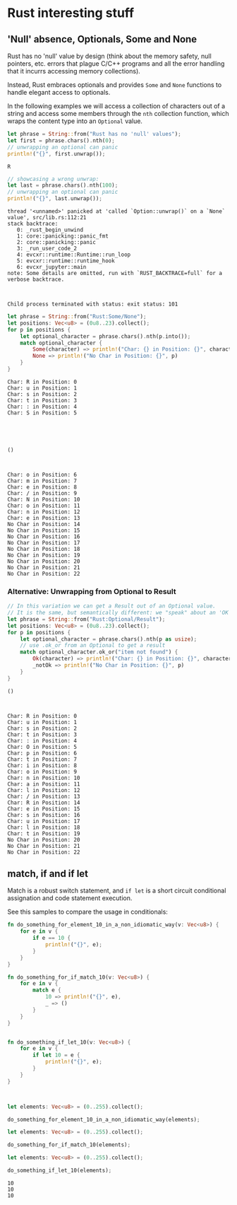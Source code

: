# Rust interesting stuff

## 'Null' absence, Optionals, Some and None

Rust has no 'null' value by design (think about the memory safety, null pointers, etc. errors that plague C/C++ programs and all the error handling that it incurrs accessing memory collections).

Instead, Rust embraces optionals and provides `Some` and `None` functions to handle elegant access to optionals.

In the following examples we will access a collection of characters out of a string and access some members through the `nth` collection function, which wraps the content type into an `Optional` value.


```Rust
let phrase = String::from("Rust has no 'null' values");
let first = phrase.chars().nth(0);
// unwrapping an optional can panic
println!("{}", first.unwrap());
```

    R



```Rust
// showcasing a wrong unwrap:
let last = phrase.chars().nth(100);
// unwrapping an optional can panic
println!("{}", last.unwrap());
```

    thread '<unnamed>' panicked at 'called `Option::unwrap()` on a `None` value', src/lib.rs:112:21
    stack backtrace:
       0: _rust_begin_unwind
       1: core::panicking::panic_fmt
       2: core::panicking::panic
       3: _run_user_code_2
       4: evcxr::runtime::Runtime::run_loop
       5: evcxr::runtime::runtime_hook
       6: evcxr_jupyter::main
    note: Some details are omitted, run with `RUST_BACKTRACE=full` for a verbose backtrace.



    Child process terminated with status: exit status: 101



```Rust
let phrase = String::from("Rust:Some/None");
let positions: Vec<u8> = (0u8..23).collect();
for p in positions {
    let optional_character = phrase.chars().nth(p.into());
    match optional_character {
        Some(character) => println!("Char: {} in Position: {}", character, p),
        None => println!("No Char in Position: {}", p)
    }
}

```

    Char: R in Position: 0
    Char: u in Position: 1
    Char: s in Position: 2
    Char: t in Position: 3
    Char: : in Position: 4
    Char: S in Position: 5





    ()



    Char: o in Position: 6
    Char: m in Position: 7
    Char: e in Position: 8
    Char: / in Position: 9
    Char: N in Position: 10
    Char: o in Position: 11
    Char: n in Position: 12
    Char: e in Position: 13
    No Char in Position: 14
    No Char in Position: 15
    No Char in Position: 16
    No Char in Position: 17
    No Char in Position: 18
    No Char in Position: 19
    No Char in Position: 20
    No Char in Position: 21
    No Char in Position: 22


### Alternative: Unwrapping from Optional to Result


```Rust
// In this variation we can get a Result out of an Optional value.
// It is the same, but semantically different: we "speak" about an 'OK' match, instead of 'Some' or 'None'
let phrase = String::from("Rust:Optional/Result");
let positions: Vec<u8> = (0u8..23).collect();
for p in positions {
    let optional_character = phrase.chars().nth(p as usize);
    // use .ok_or from an Optional to get a result
    match optional_character.ok_or("item not found") {
        Ok(character) => println!("Char: {} in Position: {}", character, p),
        _notOk => println!("No Char in Position: {}", p)
    }
}
```




    ()



    Char: R in Position: 0
    Char: u in Position: 1
    Char: s in Position: 2
    Char: t in Position: 3
    Char: : in Position: 4
    Char: O in Position: 5
    Char: p in Position: 6
    Char: t in Position: 7
    Char: i in Position: 8
    Char: o in Position: 9
    Char: n in Position: 10
    Char: a in Position: 11
    Char: l in Position: 12
    Char: / in Position: 13
    Char: R in Position: 14
    Char: e in Position: 15
    Char: s in Position: 16
    Char: u in Position: 17
    Char: l in Position: 18
    Char: t in Position: 19
    No Char in Position: 20
    No Char in Position: 21
    No Char in Position: 22


## match, if and if let

Match is a robust switch statement, and `if let` is a short circuit conditional assignation and code statement execution.

See this samples to compare the usage in conditionals:


```Rust
fn do_something_for_element_10_in_a_non_idiomatic_way(v: Vec<u8>) {
    for e in v {
        if e == 10 {
            println!("{}", e);
        }
    }
}

fn do_something_for_if_match_10(v: Vec<u8>) {
    for e in v {
        match e {
            10 => println!("{}", e),
            _ => ()
        }
    }
}


fn do_something_if_let_10(v: Vec<u8>) {
    for e in v {
        if let 10 = e {
            println!("{}", e);
        }
    }
}



let elements: Vec<u8> = (0..255).collect();

do_something_for_element_10_in_a_non_idiomatic_way(elements);

let elements: Vec<u8> = (0..255).collect();

do_something_for_if_match_10(elements);

let elements: Vec<u8> = (0..255).collect();

do_something_if_let_10(elements);


```

    10
    10
    10



```Rust

```
